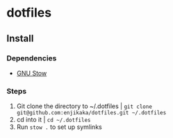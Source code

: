 # dotfiles

## Install

### Dependencies

- [GNU Stow](https://www.gnu.org/software/stow/)

### Steps

1. Git clone the directory to ~/.dotfiles | `git clone git@github.com:enjikaka/dotfiles.git ~/.dotfiles`
2. cd into it | `cd ~/.dotfiles`
3. Run `stow .` to set up symlinks
